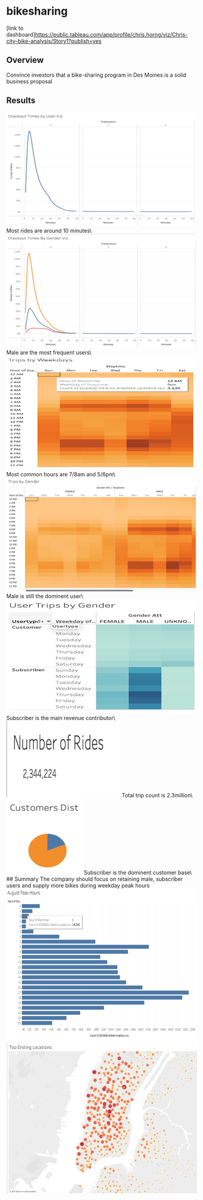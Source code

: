 # bikesharing
[link to dashboard]https://public.tableau.com/app/profile/chris.horng/viz/Chris-city-bike-analysis/Story1?publish=yes
## Overview
Convince investors that a bike-sharing program in Des Moines is a solid business proposal
## Results 
<img src="https://github.com/chris820629/bikesharing/blob/main/Images/Image_1.png" width="500" height='300'>
Most rides are around 10 minutes\
<img src="https://github.com/chris820629/bikesharing/blob/main/Images/Image_2.png" width="500" height='300'>
Male are the most frequent users\
<img src="https://github.com/chris820629/bikesharing/blob/main/Images/Image_3.png" width="500" height='300'>
Most common hours are 7/8am and 5/6pm\
<img src="https://github.com/chris820629/bikesharing/blob/main/Images/Image_4.png" width="500" height='300'>
Male is still the dominent user\
<img src="https://github.com/chris820629/bikesharing/blob/main/Images/Image_5.png" width="500" height='300'>
Subscriber is the main revenue contributor\
<img src="https://github.com/chris820629/bikesharing/blob/main/Images/Image_6.png" width="300" height='200'>
Total trip count is 2.3million\
<img src="https://github.com/chris820629/bikesharing/blob/main/Images/Image_7.png" width="200" height='200'>
Subscriber is the dominent customer base\
## Summary
The company should focus on retaining male, subscriber users and supply more bikes during weekday peak hours
<img src="https://github.com/chris820629/bikesharing/blob/main/Images/Image_8.png" width="600" height='400'>
<img src="https://github.com/chris820629/bikesharing/blob/main/Images/Image_9.png" width="600" height='400'>

